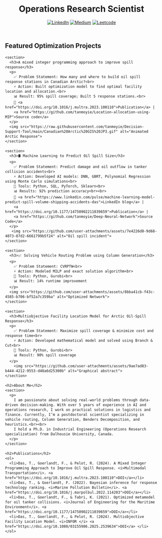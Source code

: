 <!DOCTYPE html>
<html lang="en">
<head>
  <meta charset="UTF-8">
  <meta name="viewport" content="width=device-width, initial-scale=1.0">
  <title>Tanmoy Das – Operations Research Scientist</title>
  <link rel="stylesheet" href="https://cdn.simplecss.org/simple.min.css">
</head>
<body>

  <header>
    <h1 style="text-align: center;">Operations Research Scientist</h1>
    <p style="text-align: center;">
      <a href="https://linkedin.com/in/tanmoyie"><img src="https://raw.githubusercontent.com/rahuldkjain/github-profile-readme-generator/master/src/images/icons/Social/linked-in-alt.svg" alt="LinkedIn" width="30"></a>
      <a href="https://medium.com/@tanmoyie"><img src="https://raw.githubusercontent.com/rahuldkjain/github-profile-readme-generator/master/src/images/icons/Social/medium.svg" alt="Medium" width="30"></a>
      <a href="https://www.leetcode.com/tanmoyie"><img src="https://raw.githubusercontent.com/rahuldkjain/github-profile-readme-generator/master/src/images/icons/Social/leet-code.svg" alt="Leetcode" width="30"></a>
    </p>
  </header>

  <main>
    <h2>Featured Optimization Projects</h2>

    <section>
      <h3>A mixed integer programming approach to improve spill response</h3>
      <p>
        ✅ Problem Statement: How many and where to build oil spill response stations in Canadian Arctic?<br>
        ⚡ Action: Built optimization model to find optimal facility location and allocation.<br>
        📊 Result: 95% spill coverage; Built 5 response stations.<br>
        🔗 <a href="https://doi.org/10.1016/j.multra.2023.100110">Publication</a> |
        <a href="https://github.com/tanmoyie/Location-allocation-using-MIP">Source code</a>
      </p>
      <img src="https://raw.githubusercontent.com/tanmoyie/Decision-Support-Tool/main/Canadian%20Arctic%20GIS%20JP3.gif" alt="Animated Arctic Response">
    </section>

    <section>
      <h3>🛢️ Machine Learning to Predict Oil Spill Size</h3>
      <p>
        ✅ Problem Statement: Predict damage and oil outflow in tanker collision accidents<br>
        ⚡ Action: Developed AI models: DNN, GBRT, Polynomial Regression using Monte Carlo simulations<br>
        🔧 Tools: Python, SQL, PyTorch, Sklearn<br>
        📊 Results: 92% prediction accuracy<br><br>
        🔗 <a href="https://www.linkedin.com/pulse/machine-learning-model-predict-spill-volume-shipping-accidents-das">LinkedIn blog</a> |
        <a href="https://doi.org/10.1177/14750902211039659">Publication</a> |
        <a href="https://github.com/tanmoyie/Deep-Neural-Network">Source Code</a>
      </p>
       <img src="https://github.com/user-attachments/assets/7e4226d0-9d68-4073-87d2-6661799b5f24" alt="Oil spill incident">
    </section>

    <section>
      <h3>📈 Solving Vehicle Routing Problem using Column Generation</h3>
      <p>
        ✅ Problem Statement: CVRPTW<br>
        ⚡ Action: Modeled MILP and exact solution algorithm<br>
        🔧 Tools: Python, Gurobi<br>
        📊 Result: 14% runtime improvement
      </p>
      <img src="https://github.com/user-attachments/assets/8bba41cb-f43c-4585-b706-bf52a7c359ba" alt="Optimized Network">
    </section>

    <section>
      <h3>Multiobjective Facility Location Model for Arctic Oil-Spill Response</h3>
      <p>
        ✅ Problem Statement: Maximize spill coverage & minimize cost and response time<br>
        ⚡ Action: Developed mathematical model and solved using Branch & Cut<br>
        🔧 Tools: Python, Gurobi<br>
        📊 Result: 90% spill coverage
      </p>
        <img src="https://github.com/user-attachments/assets/9ae7ad83-b444-4212-9553-d48a6d25300b" alt="Graphical abstract">
    </section>

    <h2>About Me</h2>
    <section>
      <p>
        I am passionate about solving real-world problems through data-driven decision-making. With over 5 years of experience in AI and operations research, I work on practical solutions in logistics and finance. Currently, I’m a postdoctoral scientist specializing in vehicle routing, Column Generation, Benders Decomposition, and heuristics.<br><br>
        I hold a Ph.D. in Industrial Engineering (Operations Research specialization) from Dalhousie University, Canada.
      </p>
    </section>

    <h2>Publications</h2>
    <ol>
      <li>Das, T., Goerlandt, F., & Pelot, R. (2024). A Mixed Integer Programming Approach to Improve Oil Spill Response. <i>Multimodal Transportation</i>. <a href="https://doi.org/10.1016/j.multra.2023.100110">DOI</a></li>
      <li>Das, T., & Goerlandt, F. (2022). Bayesian inference for response technology ranking. <i>Marine Pollution Bulletin</i>. <a href="https://doi.org/10.1016/j.marpolbul.2022.114203">DOI</a></li>
      <li>Das, T., Goerlandt, F., & Tabri, K. (2021). Optimized metamodel for oil tanker collisions. <i>Journal of Engineering for the Maritime Environment</i>. <a href="https://doi.org/10.1177/14750902211039659">DOI</a></li>
      <li>Das, T., Goerlandt, F., & Pelot, R. (2024). Multiobjective Facility Location Model. <i>INFOR </i> <a href="https://doi.org/10.1080/03155986.2025.2539634">DOI</a> </li>
    </ol>

  </main>

</body>
</html>
